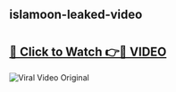 ## islamoon-leaked-video 

# <h2><a href="http://freeplayer.one?title=islamoon-leaked-video&ref=21J">🔗 Click to Watch 👉🔴 VIDEO</a></h2>

<a href="http://freeplayer.one?title=islamoon-leaked-video&ref=21J" rel="nofollow" data-target="animated-image.originalLink"><img src="https://i.ibb.co.com/xMMVF88/686577567.gif" alt="Viral Video Original" style="max-width: 100%; display: inline-block;" data-target="animated-image.originalImage"></a>

